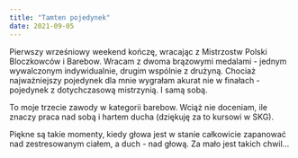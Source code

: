 ```yaml
---
title: "Tamten pojedynek"
date: 2021-09-05
---
```

Pierwszy wrześniowy weekend kończę, wracając z Mistrzostw Polski Bloczkowców i Barebow. Wracam z dwoma brązowymi medalami - jednym wywalczonym indywidualnie, drugim 
wspólnie z drużyną. Chociaż najważniejszy pojedynek dla mnie wygrałam akurat nie w finałach - pojedynek z dotychczasową mistrzynią. I samą sobą. 

To moje trzecie zawody w kategorii barebow. Wciąż nie doceniam, ile znaczy praca nad sobą i hartem ducha (dziękuję za to kursowi w SKG). 

Piękne są takie momenty, kiedy głowa jest w stanie całkowicie zapanować nad zestresowanym ciałem, a duch - nad głową. Za mało jest takich chwil...
